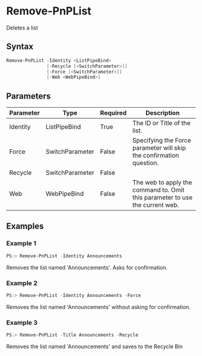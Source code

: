 # Remove-PnPList
Deletes a list
## Syntax
```powershell
Remove-PnPList -Identity <ListPipeBind>
               [-Recycle [<SwitchParameter>]]
               [-Force [<SwitchParameter>]]
               [-Web <WebPipeBind>]
```


## Parameters
Parameter|Type|Required|Description
---------|----|--------|-----------
|Identity|ListPipeBind|True|The ID or Title of the list.|
|Force|SwitchParameter|False|Specifying the Force parameter will skip the confirmation question.|
|Recycle|SwitchParameter|False||
|Web|WebPipeBind|False|The web to apply the command to. Omit this parameter to use the current web.|
## Examples

### Example 1
```powershell
PS:> Remove-PnPList -Identity Announcements
```
Removes the list named 'Announcements'. Asks for confirmation.

### Example 2
```powershell
PS:> Remove-PnPList -Identity Announcements -Force
```
Removes the list named 'Announcements' without asking for confirmation.

### Example 3
```powershell
PS:> Remove-PnPList -Title Announcements -Recycle
```
Removes the list named 'Announcements' and saves to the Recycle Bin
